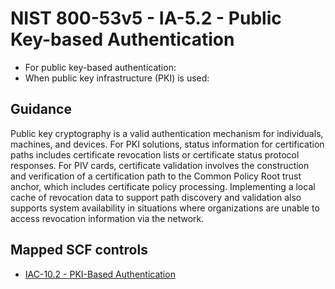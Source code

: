 # NIST 800-53v5 - IA-5.2 - Public Key-based Authentication
- For public key-based authentication:
- When public key infrastructure (PKI) is used:
## Guidance
Public key cryptography is a valid authentication mechanism for individuals, machines, and devices. For PKI solutions, status information for certification paths includes certificate revocation lists or certificate status protocol responses. For PIV cards, certificate validation involves the construction and verification of a certification path to the Common Policy Root trust anchor, which includes certificate policy processing. Implementing a local cache of revocation data to support path discovery and validation also supports system availability in situations where organizations are unable to access revocation information via the network.
## Mapped SCF controls
- [IAC-10.2 - PKI-Based Authentication](../scf/iac-102-pki-basedauthentication.md)